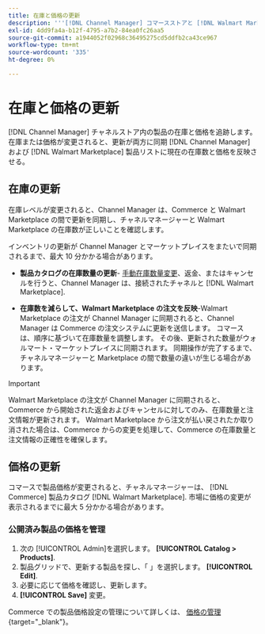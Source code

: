 ```yaml
---
title: 在庫と価格の更新
description: '''[!DNL Channel Manager] コマースストアと [!DNL Walmart Marketplace] コマース管理者からセールスチャネルの運用を管理できます。'
exl-id: 4dd9fa4a-b12f-4795-a7b2-84ea0fc26aa5
source-git-commit: a1944052f02968c36495275cd5ddfb2ca43ce967
workflow-type: tm+mt
source-wordcount: '335'
ht-degree: 0%

---
```


# 在庫と価格の更新

[!DNL Channel Manager] チャネルストア内の製品の在庫と価格を追跡します。 在庫または価格が変更されると、更新が両方に同期 [!DNL Channel Manager] および [!DNL Walmart Marketplace] 製品リストに現在の在庫数と価格を反映させる。

## 在庫の更新

在庫レベルが変更されると、Channel Manager は、Commerce と Walmart Marketplace の間で更新を同期し、チャネルマネージャーと Walmart Marketplace の在庫数が正しいことを確認します。

インベントリの更新が Channel Manager とマーケットプレイスをまたいで同期されるまで、最大 10 分かかる場合があります。

* **製品カタログの在庫数量の更新**- [手動在庫数量変更](https://docs.magento.com/user-guide/catalog/inventory-product-quantity.html)、返金、またはキャンセルを行うと、Channel Manager は、接続されたチャネルと [!DNL Walmart Marketplace].

* **在庫数を減らして、Walmart Marketplace の注文を反映**-Walmart Marketplace の注文が Channel Manager に同期されると、Channel Manager は Commerce の注文システムに更新を送信します。 コマースは、順序に基づいて在庫数量を調整します。 その後、更新された数量がウォルマート・マーケットプレイスに同期されます。 同期操作が完了するまで、チャネルマネージャーと Marketplace の間で数量の違いが生じる場合があります。

>[!IMPORTANT]
>
> Walmart Marketplace の注文が Channel Manager に同期されると、Commerce から開始された返金およびキャンセルに対してのみ、在庫数量と注文情報が更新されます。 Walmart Marketplace から注文が払い戻されたか取り消された場合は、Commerce からの変更を処理して、Commerce の在庫数量と注文情報の正確性を確保します。

## 価格の更新

コマースで製品価格が変更されると、チャネルマネージャーは、 [!DNL Commerce] 製品カタログ [!DNL Walmart Marketplace]. 市場に価格の変更が表示されるまでに最大 5 分かかる場合があります。

### 公開済み製品の価格を管理

1. 次の [!UICONTROL Admin]を選択します。 **[!UICONTROL Catalog > Products]**.
1. 製品グリッドで、更新する製品を探し、「 」を選択します。 **[!UICONTROL Edit]**.
1. 必要に応じて価格を確認し、更新します。
1. **[!UICONTROL Save]** 変更。

Commerce での製品価格設定の管理について詳しくは、 [価格の管理](https://docs.magento.com/user-guide/catalog/pricing.html){target=&quot;_blank&quot;}。
